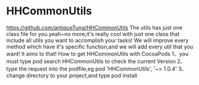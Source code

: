 # HHCommonUtils
https://github.com/antiqueTung/HHCommonUtils
  The utils has just one class file for you.yeah~no more,it's really cool with just one class that include all utils you want to accomplish your tasks! We will improve every method which have it's specific function,and we will add every util that you want! It aims to that!
How to get HHCommonUtils with CocoaPods
  1、you must type pod search HHCommonUtils to check the current Version
  2、type the request into the podfile,eg pod 'HHCommonUtils', '~> 1.0.4'
  3、change directory to your project,and type pod install
  

